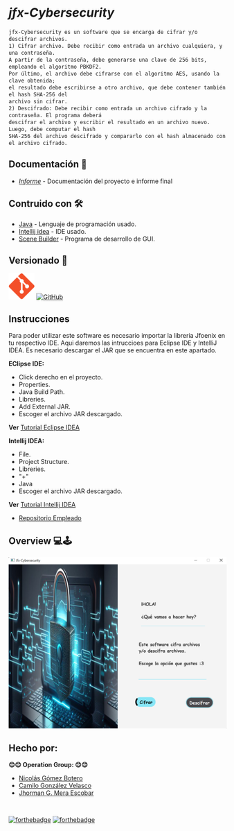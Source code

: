 # <b> _*jfx-Cybersecurity*_ </b>

    jfx-Cybersecurity es un software que se encarga de cifrar y/o descifrar archivos.
    1) Cifrar archivo. Debe recibir como entrada un archivo cualquiera, y una contraseña. 
    A partir de la contraseña, debe generarse una clave de 256 bits, empleando el algoritmo PBKDF2. 
    Por último, el archivo debe cifrarse con el algoritmo AES, usando la clave obtenida; 
    el resultado debe escribirse a otro archivo, que debe contener también el hash SHA-256 del 
    archivo sin cifrar. 
    2) Descifrado: Debe recibir como entrada un archivo cifrado y la contraseña. El programa deberá 
    descifrar el archivo y escribir el resultado en un archivo nuevo. Luego, debe computar el hash 
    SHA-256 del archivo descifrado y compararlo con el hash almacenado con el archivo cifrado.

## <b> Documentación </b> 📄

- *[Informe](https://github.com/camilogonzalez7424/jfx-cybersecurity/blob/master/docs/informe.md)* - Documentación del proyecto e informe final 

## <b> Contruido con </b> 🛠

+ [Java](https://www.java.com/es/) - Lenguaje de programación usado.
+ [Intellij idea](https://www.jetbrains.com/idea/) - IDE usado.
+ [Scene Builder](https://gluonhq.com/products/scene-builder/) - Programa de desarrollo de GUI.

## **Versionado** 📌

<div style="text-align: left">
    <a href="https://git-scm.com/" target="_blank"> <img src="https://raw.githubusercontent.com/devicons/devicon/2ae2a900d2f041da66e950e4d48052658d850630/icons/git/git-original.svg" height="60" width = "60" alt="Git"></a> 
    <a href="https://github.com/" target="_blank"> <img src="https://img.icons8.com/fluency-systems-filled/344/ffffff/github.png" height="60" width = "60" alt="GitHub"></a>
</div>


## Instrucciones

Para poder utilizar este software es necesario importar la libreria Jfoenix en tu respectivo IDE. Aqui daremos las intruccioes para Eclipse IDE y IntelliJ IDEA. Es necesario descargar el JAR que se encuentra en este apartado.

**EClipse IDE:**

- Click derecho en el proyecto.
- Properties.
- Java Build Path.
- Libreries.
- Add External JAR.
- Escoger el archivo JAR descargado.

**Ver** [Tutorial Eclipse IDEA](https://www.youtube.com/watch?v=TRyvnUK2jUg)

**Intellij IDEA:**

- File.
- Project Structure.
- Libreries.
- "+"
- Java
- Escoger el archivo JAR descargado.

**Ver** [Tutorial Intellij IDEA](https://www.youtube.com/watch?v=yAivHMoLR7o)



+ [Repositorio Empleado](https://github.com/sshahine/JFoenix)


## <b> Overview </b> 💻🕹

![img.png](img.png)


## <b> Hecho por: </b>
<b> 😊😊 Operation Group: 😊😊 </b>

+ [Nicolás Gómez Botero](https://github.com/nicolasg1911 "Nicolás G.")
+ [Camilo González Velasco](https://github.com/camilogonzalez7424 "Camilo G.")
+ [Jhorman G. Mera Escobar](https://github.com/JhormanMera "Jhorman M.")

<br>

[![forthebadge](https://forthebadge.com/images/badges/made-with-java.svg)](https://forthebadge.com)
[![forthebadge](https://forthebadge.com/images/badges/built-with-love.svg)](https://forthebadge.com)



